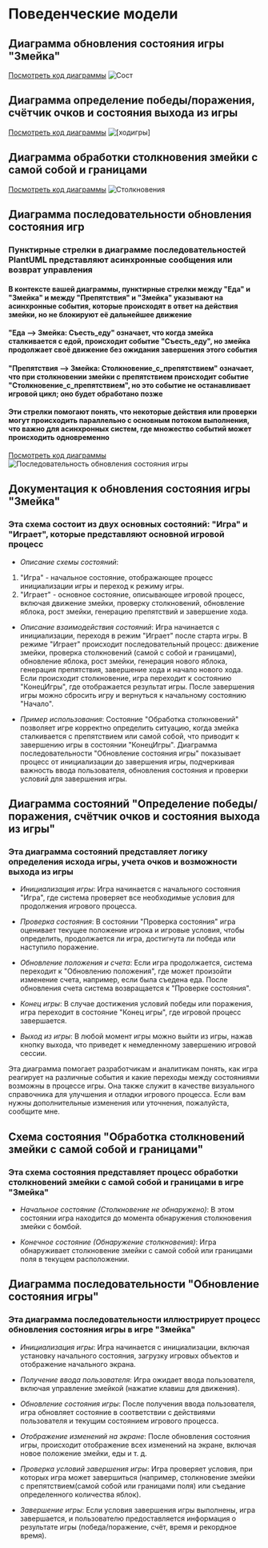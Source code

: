 # Поведенческие модели

## Диаграмма обновления состояния игры "Змейка"

[Посмотреть код диаграммы](lab5/gameprocess)
![Сост](https://www.plantuml.com/plantuml/png/fLDBpjf03Dxd55dslqAoA3SPLMeGaIYjcbJTaanLa43ALOQ1G7WGhc3Vg9-TgA4eg_wB13nZVm_RcMJvf-_vZo_pGFy44JLqfuP_uzVH5UyJEOcuCWZslEHD74HikU2I779RydGXP_3NyKgAUAl7Ushra1wynDi3hKOiI02z8JYZi04QKkMcHbxFDOx6lq1lwIBCSV1pbiwJy4Ed2WAKfwK3dYiToG6lXChgurkOPiWxa7iBmZ2YXsIm1RpgeTf0dDTIeBHS6aqHvfFQSo2i4LSnwjCfiCJMKSzHSG6V-6juJGvi-InP37nW1CYkxrG3JTlHjb3zRrjGciopHCdWf8SQKi0C2Y_s1w-ARDGAvcYuGEvUA-vSAkJYSphjkg3zhkLIPzaf6_3P_dNxmjbgFdZ5zzDGnitZpaltGB3gITIuWlBorRIM54yRqU3H8VITau0tT1w81sEZWhtQn1gBN2u4n1kr00gsOversmizhtlD_VBRJcAMV_tsFwI8RsoxkUouUZyttleT36iIQNjqdKqdWgtiiim73xeN1menGQry-C4V)

## Диаграмма определение победы/поражения, счётчик очков и состояния выхода из игры

[Посмотреть код диаграммы](lab5/hodigri)
![[ходигры]](https://www.plantuml.com/plantuml/png/pLJ1RjD04BtxAtAaDyx9WVx92ebKZHGA8a5S4nkHeWQY_icoiPkjdJg_CFD7l7sR9J4o73YWIethcPrvy-RDhBFBsVprX_d7jzECBzbGl3o9ro_uRwN1SoSsMBenCBQwqBjHDjH2bvgBHMmhJcgn1gzMLo59rtHlfQLJ3hh0qm6jWasadUnXF2BH0qssFAaGbshrekbdb2-a3fNxIS2nqdlDaUeZgnQlTJWdf7avoZvTJwRZmOlOJGYnHFI0GCIhYy5aXjDIx4Ks60pbWEG6fLQHlLG6WGxECiBd9eQ0vuuyBC0gs9iHyYTNm0AiFD2FZ5eQgk7rbjNcr-ERKprK1CYFOqiUdQnxHPIg8w89VmSgI2Kf35mkElLUIj8q-Wq7hUorw9_Dzq1wF9r18EBaYLGgHb5BP40-P282jUAy34N1_c0CYDqouqdp3WtYtxoPN2LnVWDk8tLaGwREnFkqmfaBOeFvwgWM6oAeBhgBziUKxjQSxKnAMPvjgCUFOqwpWQ5tydZ6zUyzEWvfn-jbKNeDLw2GKwsYhqr6Eqfu6pcdorWSAPA3IuF_rP7XEoXYf_JhQNLQRWEbUeZUfCzi_kxzlz27ZQNYv55gy_owI62T9JEov_LVmW3zOFq_vl31KqhLmnbFVgTErp2Lm1qpSGJWs-WQzIn-t5P2N28tVD1_0W00)

## Диаграмма обработки столкновения змейки с самой собой и границами

[Посмотреть код диаграммы](lab5/obrabotka)
![Столкновения](https://www.plantuml.com/plantuml/png/nLJ1IiD04BtlL-nD4Fe3FKZ_GsGHzAOUjDvjm7Ye4Bo98Fv2g5cRjcdw2s_-oBVPQApTYC60XoJCp9lt9c-M7LsDZo_7r-TdQa_Z6QdS8SLAxh562QjbWb8c4l6TC9KpnTUhtCXK7UuVwS7WG3DVjw4qdzLWjiBxWFGpFWk3ZGiaXgNGn44pUP18kO4UloBrDbBzZiTBpb70Oe4bKeEC7JdU28m8JTIFLT-_gOKilmxbFS6AmTeNd3kIi62ggT8gZlaja7Cs1-vVIcxTpzU8ehBiPRjTjxMpe7SdLNtzQOTDww4c1JrerUfvgYK39nWtvtBOuXFi3YEtrzdeRtlwmux_qTVG89sj39pOfm-Evce9y7gzcKp9K29p-Rbf6i85tyMBIerEBqvuoxq3)

## Диаграмма последовательности обновления состояния игр

### Пунктирные стрелки в диаграмме последовательностей PlantUML представляют асинхронные сообщения или возврат управления

#### В контексте вашей диаграммы, пунктирные стрелки между "Еда" и "Змейка" и между "Препятствия" и "Змейка" указывают на асинхронные события, которые происходят в ответ на действия змейки, но не блокируют её дальнейшее движение

#### "Еда --> Змейка: Съесть_еду" означает, что когда змейка сталкивается с едой, происходит событие "Съесть_еду", но змейка продолжает своё движение без ожидания завершения этого события

#### "Препятствия --> Змейка: Столкновение_с_препятствием" означает, что при столкновении змейки с препятствием происходит событие "Столкновение_с_препятствием", но это событие не останавливает игровой цикл; оно будет обработано позже

#### Эти стрелки помогают понять, что некоторые действия или проверки могут происходить параллельно с основным потоком выполнения, что важно для асинхронных систем, где множество событий может происходить одновременно

[Посмотреть код диаграммы](lab5/sostojania)
![Последовательность обновления состояния игры](https://www.plantuml.com/plantuml/png/bPHTJi904CVVznIzW1VmmN2JfW4UI108Lfy5uqSC2IyQVL5Yl411rXO1kSBCZVoFTcLATgEGaBBpyPl_p4wfdQH9FpqzRfkaddRx4KteavOyeXpF6MKy92jdqqDOgzxg9PqqeaTwutFAgiO7MY5sGH-xZdkQxvecIBUquJ4FUO0QCofuR4oeUdHmz5lqCA8dUAx5owEO2Z7pXUXldILfSwlE_P1ihGw45_1pcZj6xfoQerEgB3JaerYQg_moJ9q3JRUxtPuJZQxnNSHyHGNgBas4JsWgdhvUWOTAH2rXNGDYLNU25c8boqEv4sdqxWZ-53U4IIdRuWbVBAs9NXpMuX2AD0h7zuYs8a0GbkTs-1QuWPggNu9teFjAslWWA5H8pK0DhsXV3RAX6ZYl_hoBFNlXIrcVCi9FLs_HCqrBH26J1i3bybXTlDhyu2OAJH9fAf6KbqGgr59RZ46oWMrs6iRyZ-kYOhYodp7m3KdFcMaq_U-gjikEQKlWGdM4Asbgq8b_nYy0)

## Документация к обновления состояния игры "Змейка"

### Эта схема состоит из двух основных состояний: "Игра" и "Играет", которые представляют основной игровой процесс

* _Описание схемы состояний_:

1. "Игра" - начальное состояние, отображающее процесс инициализации игры и переход к режиму игры.
2. "Играет" - основное состояние, описывающее игровой процесс, включая движение змейки, проверку столкновений, обновление яблока, рост змейки, генерацию препятствий и завершение хода.

* _Описание взаимодействия состояний_:
Игра начинается с инициализации, переходя в режим "Играет" после старта игры.
В режиме "Играет" происходит последовательный процесс: движение змейки, проверка столкновений (самой с собой и границами), обновление яблока, рост змейки, генерация нового яблока, генерация препятствия, завершение хода и начало нового хода.
Если происходит столкновение, игра переходит к состоянию "КонецИгры", где отображается результат игры.
После завершения игры можно сбросить игру и вернуться к начальному состоянию "Начало".

* _Пример использования_:
Состояние "Обработка столкновений" позволяет игре корректно определить ситуацию, когда змейка сталкивается с препятствием или самой собой, что приводит к завершению игры в состоянии "КонецИгры". Диаграмма последовательности "Обновление состояния игры" показывает процесс от инициализации до завершения игры, подчеркивая важность ввода пользователя, обновления состояния и проверки условий для завершения игры.

## Диаграмма состояний "Определение победы/поражения, счётчик очков и состояния выхода из игры"

### Эта диаграмма состояний представляет логику определения исхода игры, учета очков и возможности выхода из игры

* _Инициализация игры_:
  Игра начинается с начального состояния "Игра", где система проверяет все необходимые условия для продолжения игрового процесса.

* _Проверка состояния_:
  В состоянии "Проверка состояния" игра оценивает текущее положение игрока и игровые условия, чтобы определить, продолжается ли игра, достигнута ли победа или наступило поражение.

* _Обновление положения и счета_:
  Если игра продолжается, система переходит к "Обновлению положения", где может произойти изменение счета, например, если была съедена еда. После обновления счета система возвращается к "Проверке состояния".

* _Конец игры_:
  В случае достижения условий победы или поражения, игра переходит в состояние "Конец игры", где игровой процесс завершается.

* _Выход из игры_:
  В любой момент игры можно выйти из игры, нажав кнопку выхода, что приведет к немедленному завершению игровой сессии.

Эта диаграмма помогает разработчикам и аналитикам понять, как игра реагирует на различные события и какие переходы между состояниями возможны в процессе игры. Она также служит в качестве визуального справочника для улучшения и отладки игрового процесса. Если вам нужны дополнительные изменения или уточнения, пожалуйста, сообщите мне.

## Схема состояния "Обработка столкновений змейки с самой собой и границами"

### Эта схема состояния представляет процесс обработки столкновений змейки с самой собой и границами в игре "Змейка"

* _Начальное состояние (Столкновение не обнаружено)_:
В этом состоянии игра находится до момента обнаружения столкновения змейки с бомбой.

* _Конечное состояние (Обнаружение столкновения)_:
Игра обнаруживает столкновение змейки с самой собой или границами поля в текущем расположении.

## Диаграмма последовательности "Обновление состояния игры"

### Эта диаграмма последовательности иллюстрирует процесс обновления состояния игры в игре "Змейка"

* _Инициализация игры_:
Игра начинается с инициализации, включая установку начального состояния, загрузку игровых объектов и отображение начального экрана.

* _Получение ввода пользователя_:
Игра ожидает ввода пользователя, включая управление змейкой (нажатие клавиш для движения).

* _Обновление состояния игры_:
После получения ввода пользователя, игра обновляет состояние в соответствии с действиями пользователя и текущим состоянием игрового процесса.

* _Отображение изменений на экране_:
После обновления состояния игры, происходит отображение всех изменений на экране, включая новое положение змейки, еды и т. д.

* _Проверка условий завершения игры_:
Игра проверяет условия, при которых игра может завершиться (например, столкновение змейки с препятствием(самой собой или границами поля) или съедание определенного количества яблок).

* _Завершение игры_:
Если условия завершения игры выполнены, игра завершается, и пользователю предоставляется информация о результате игры (победа/поражение, счёт, время и рекордное время).
